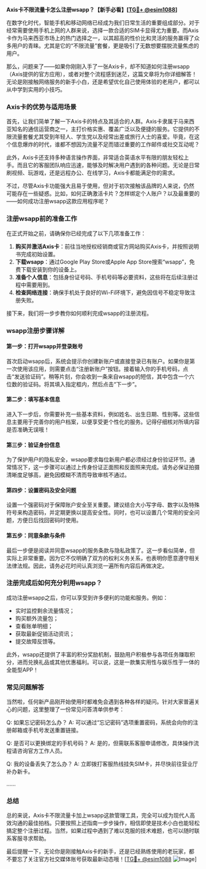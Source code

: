 **Axis卡不限流量卡怎么注册wsapp？【新手必看】[[TG💪+ @esim1088](https://t.me/s/esim1088)]**

在数字化时代，智能手机和移动网络已经成为我们日常生活的重要组成部分。对于经常需要使用手机上网的人群来说，选择一款合适的SIM卡显得尤为重要。而Axis卡作为马来西亚市场上的热门选择之一，以其超高的性价比和灵活的服务赢得了众多用户的青睐。尤其是它的“不限流量”套餐，更是吸引了无数想要摆脱流量焦虑的用户。

那么，问题来了——如果你刚刚入手了一张Axis卡，却不知道如何注册wsapp（Axis提供的官方应用），或者对整个流程感到迷茫，这篇文章将为你详细解答！无论是刚接触网络服务的新手小白，还是希望优化自己使用体验的老用户，都可以从中学到实用的小技巧。

### Axis卡的优势与适用场景

首先，让我们简单了解一下Axis卡的特点及其适合的人群。Axis卡隶属于马来西亚知名的通信运营商之一，主打价格实惠、覆盖广泛以及便捷的服务。它提供的不限流量套餐尤其受到年轻人、学生党以及经常出差或旅行人士的喜爱。毕竟，在这个信息爆炸的时代，谁都不想因为流量不足而错过重要的工作邮件或社交互动呢？

此外，Axis卡还支持多种语言操作界面，非常适合英语水平有限的朋友轻松上手。而且它的客服团队响应迅速，能够及时解决用户遇到的各种问题。无论是日常刷视频、玩游戏，还是远程办公、在线学习，Axis卡都能满足你的需求。

不过，尽管Axis卡功能强大且易于使用，但对于初次接触该品牌的人来说，仍然可能存在一些疑惑。比如，如何正确激活卡片？怎样绑定个人账户？以及最重要的——如何成功注册wsapp这款应用程序呢？

### 注册wsapp前的准备工作

在正式开始之前，请确保你已经完成了以下几项准备工作：

1. **购买并激活Axis卡**：前往当地授权经销商或官方网站购买Axis卡，并按照说明书完成初始设置。
2. **下载wsapp**：通过Google Play Store或Apple App Store搜索“wsapp”，免费下载安装到你的设备上。
3. **准备个人信息**：包括身份证号码、手机号码等必要资料，这些将在后续注册过程中需要用到。
4. **检查网络连接**：确保手机处于良好的Wi-Fi环境下，避免因信号不稳定导致注册失败。

接下来，我们将一步步教你如何顺利完成wsapp的注册流程。

### wsapp注册步骤详解

#### 第一步：打开wsapp并登录账号
首次启动wsapp后，系统会提示你创建新账户或直接登录已有账户。如果你是第一次使用该应用，则需要点击“注册新账户”按钮。接着输入你的手机号码，点击“发送验证码”。稍等片刻，你会收到一条来自wsapp的短信，其中包含一个六位数的验证码。将其填入指定框内，然后点击“下一步”。

#### 第二步：填写基本信息
进入下一步后，你需要补充一些基本资料，例如姓名、出生日期、性别等。这些信息主要用于完善你的用户档案，以便享受更个性化的服务。记得仔细核对所填内容是否准确无误哦！

#### 第三步：验证身份信息
为了保护用户的隐私安全，wsapp要求每位新用户都必须经过身份验证环节。通常情况下，这一步骤可以通过上传身份证正面照和反面照来完成。请务必保证拍摄清晰度足够高，避免因模糊不清而导致审核不通过。

#### 第四步：设置密码及安全问题
设置一个强密码对于保障账户安全至关重要。建议结合大小写字母、数字以及特殊符号来构造密码，并定期更换以提高安全性。同时，也可以设置几个常用的安全问题，方便日后找回密码时使用。

#### 第五步：同意条款与条件
最后一步便是阅读并同意wsapp的服务条款与隐私政策了。这一步看似简单，但实际上非常重要。因为它不仅明确了双方的权利义务关系，也表明你愿意遵守相关法律法规。因此，请务必花时间认真浏览一遍所有内容后再做决定。

### 注册完成后如何充分利用wsapp？

成功注册wsapp之后，你可以享受到许多便利的功能和服务。例如：

- 实时监控剩余流量情况；
- 购买额外流量包；
- 查看账单明细；
- 获取最新促销活动资讯；
- 提交故障反馈等。

此外，wsapp还提供了丰富的积分奖励机制，鼓励用户积极参与各项任务赚取积分，进而兑换礼品或其他优惠福利。可以说，这是一款集实用性与娱乐性于一体的全能型APP！

### 常见问题解答

当然啦，任何新产品刚开始使用时都难免会遇到各种各样的疑问。针对大家普遍关心的问题，这里整理了一份常见问答清单供参考：

Q: 如果忘记密码怎么办？
A: 可以通过“忘记密码”选项重置密码，系统会向你的注册邮箱或手机号发送重置链接。

Q: 是否可以更换绑定的手机号码？
A: 是的，但需联系客服申请修改，具体操作流程请咨询官方工作人员。

Q: 我的设备丢失了怎么办？
A: 立即拨打客服热线挂失SIM卡，并尽快前往营业厅补办新卡。

……

### 总结

总的来说，Axis卡不限流量卡加上wsapp这款管理工具，完全可以成为现代人高效沟通的最佳拍档。只要按照上述指南一步步操作，相信即使是技术小白也能轻松搞定整个注册过程。当然，如果过程中遇到了难以克服的技术难题，也可以随时联系客服寻求帮助。

最后提醒一下，无论你是刚接触Axis卡的新手，还是已经熟练使用的老玩家，都不要忘了关注官方社交媒体账号获取最新动态哦！[[TG💪+ @esim1088](https://t.me/s/esim1088) ![Image](https://i.postimg.cc/4NQfJmqS/Snipaste-2025-05-13-00-14-12.png)]